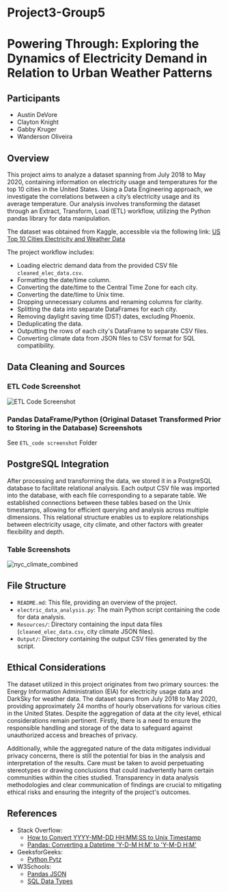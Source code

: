 # Project3-Group5
# Powering Through: Exploring the Dynamics of Electricity Demand in Relation to Urban Weather Patterns

## Participants
- Austin DeVore
- Clayton Knight
- Gabby Kruger
- Wanderson Oliveira

## Overview

This project aims to analyze a dataset spanning from July 2018 to May 2020, containing information on electricity usage and temperatures for the top 10 cities in the United States. Using a Data Engineering approach, we investigate the correlations between a city’s electricity usage and its average temperature. Our analysis involves transforming the dataset through an Extract, Transform, Load (ETL) workflow, utilizing the Python pandas library for data manipulation.

The dataset was obtained from Kaggle, accessible via the following link: [US Top 10 Cities Electricity and Weather Data](https://www.kaggle.com/datasets/shubhamkulkarni01/us-top-10-cities-electricity-and-weather-data)

The project workflow includes:

- Loading electric demand data from the provided CSV file `cleaned_elec_data.csv`.
- Formatting the date/time column.
- Converting the date/time to the Central Time Zone for each city.
- Converting the date/time to Unix time.
- Dropping unnecessary columns and renaming columns for clarity.
- Splitting the data into separate DataFrames for each city.
- Removing daylight saving time (DST) dates, excluding Phoenix.
- Deduplicating the data.
- Outputting the rows of each city's DataFrame to separate CSV files.
- Converting climate data from JSON files to CSV format for SQL compatibility.

## Data Cleaning and Sources

### ETL Code Screenshot
![ETL Code Screenshot](https://github.com/claytonmknight/Project3-Group5/assets/152826034/c0eea755-b144-407b-9564-99e177ebbecf)

### Pandas DataFrame/Python (Original Dataset Transformed Prior to Storing in the Database) Screenshots
See `ETL_code screenshot` Folder

## PostgreSQL Integration
After processing and transforming the data, we stored it in a PostgreSQL database to facilitate relational analysis. Each output CSV file was imported into the database, with each file corresponding to a separate table. We established connections between these tables based on the Unix timestamps, allowing for efficient querying and analysis across multiple dimensions. This relational structure enables us to explore relationships between electricity usage, city climate, and other factors with greater flexibility and depth.

### Table Screenshots
![nyc_climate_combined](https://github.com/claytonmknight/Project3-Group5/assets/152826034/57688754-1637-4869-b8d7-375d9108d680)

## File Structure

- `README.md`: This file, providing an overview of the project.
- `electric_data_analysis.py`: The main Python script containing the code for data analysis.
- `Resources/`: Directory containing the input data files (`cleaned_elec_data.csv`, city climate JSON files).
- `Output/`: Directory containing the output CSV files generated by the script.

## Ethical Considerations

The dataset utilized in this project originates from two primary sources: the Energy Information Administration (EIA) for electricity usage data and DarkSky for weather data. The dataset spans from July 2018 to May 2020, providing approximately 24 months of hourly observations for various cities in the United States. Despite the aggregation of data at the city level, ethical considerations remain pertinent. Firstly, there is a need to ensure the responsible handling and storage of the data to safeguard against unauthorized access and breaches of privacy. 

Additionally, while the aggregated nature of the data mitigates individual privacy concerns, there is still the potential for bias in the analysis and interpretation of the results. Care must be taken to avoid perpetuating stereotypes or drawing conclusions that could inadvertently harm certain communities within the cities studied. Transparency in data analysis methodologies and clear communication of findings are crucial to mitigating ethical risks and ensuring the integrity of the project's outcomes.

## References

- Stack Overflow: 
    - [How to Convert YYYY-MM-DD HH:MM:SS to Unix Timestamp](https://stackoverflow.com/questions/26352714/how-to-convert-yyyy-mm-dd-hhmmss-to-unix-timestamp)
    - [Pandas: Converting a Datetime 'Y-D-M H:M' to 'Y-M-D H:M'](https://stackoverflow.com/questions/65016116/pandas-converting-a-datetime-y-d-m-hm-to-y-m-d-hm)
- GeeksforGeeks: 
    - [Python Pytz](https://www.geeksforgeeks.org/python-pytz/)
- W3Schools:
    - [Pandas JSON](https://www.w3schools.com/python/pandas/pandas_json.asp)
    - [SQL Data Types](https://www.w3schools.com/sql/sql_datatypes.asp)
